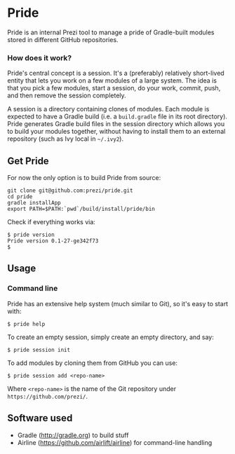 Pride
=====

Pride is an internal Prezi tool to manage a pride of Gradle-built modules stored in different GitHub repositories.

### How does it work?

Pride's central concept is a session. It's a (preferably) relatively short-lived entity that lets you work on a few modules of a large system. The idea is that you pick a few modules, start a session, do your work, commit, push, and then remove the session completely.

A session is a directory containing clones of modules. Each module is expected to have a Gradle build (i.e. a `build.gradle` file in its root directory). Pride generates Gradle build files in the session directory which allows you to build your modules together, without having to install them to an external repository (such as Ivy local in `~/.ivy2`).

## Get Pride

For now the only option is to build Pride from source:

```shell
git clone git@github.com:prezi/pride.git
cd pride
gradle installApp
export PATH=$PATH:`pwd`/build/install/pride/bin
```

Check if everything works via:

    $ pride version
    Pride version 0.1-27-ge342f73
    $

## Usage

### Command line

Pride has an extensive help system (much similar to Git), so it's easy to start with:

    $ pride help

To create an empty session, simply create an empty directory, and say:

    $ pride session init

To add modules by cloning them from GitHub you can use:

    $ pride session add <repo-name>

Where `<repo-name>` is the name of the Git repository under `https://github.com/prezi/`.

## Software used

* Gradle (http://gradle.org) to build stuff
* Airline (https://github.com/airlift/airline) for command-line handling
